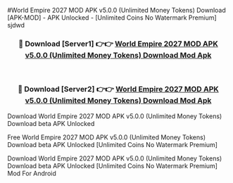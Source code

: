#World Empire 2027 MOD APK v5.0.0 (Unlimited Money Tokens) Download [APK-MOD] - APK Unlocked - [Unlimited Coins No Watermark Premium] sjdwd



<div align="center">

<h3>🔴 Download [Server1] 👉👉 <a href="https://momento.my/?title=World_Empire_2027_MOD_APK_v5.0.0_(Unlimited_Money_Tokens)_Download">World Empire 2027 MOD APK v5.0.0 (Unlimited Money Tokens) Download Mod Apk</a></h3><br>

<h3>🔴 Download [Server2] 👉👉 <a href="https://momento.my/?title=World_Empire_2027_MOD_APK_v5.0.0_(Unlimited_Money_Tokens)_Download">World Empire 2027 MOD APK v5.0.0 (Unlimited Money Tokens) Download Mod Apk</a></h3>
</div>



Download World Empire 2027 MOD APK v5.0.0 (Unlimited Money Tokens) Download beta APK Unlocked

Free World Empire 2027 MOD APK v5.0.0 (Unlimited Money Tokens) Download beta APK Unlocked [Unlimited Coins No Watermark Premium]

Download World Empire 2027 MOD APK v5.0.0 (Unlimited Money Tokens) Download beta APK Unlocked [Unlimited Coins No Watermark Premium] Mod For Android
